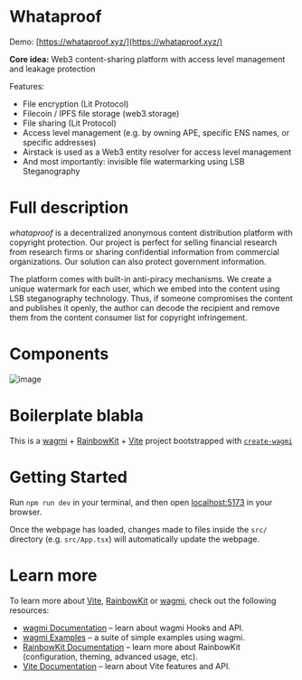 # Whataproof

Demo: [https://whataproof.xyz/](https://whataproof.xyz/)

**Core idea:** Web3 content-sharing platform with access level management and leakage protection

Features:
- File encryption (Lit Protocol)
- Filecoin / IPFS file storage (web3.storage)
- File sharing (Lit Protocol)
- Access level management (e.g. by owning APE, specific ENS names, or specific addresses)
- Airstack is used as a Web3 entity resolver for access level management
- And most importantly: invisible file watermarking using LSB Steganography

# Full description
*whataproof* is a decentralized anonymous content distribution platform with copyright protection. Our project is perfect for selling financial research from research firms or sharing confidential information from commercial organizations. Our solution can also protect government information.

The platform comes with built-in anti-piracy mechanisms. We create a unique watermark for each user, which we embed into the content using LSB steganography technology. Thus, if someone compromises the content and publishes it openly, the author can decode the recipient and remove them from the content consumer list for copyright infringement.

# Components
![image](https://github.com/lourenc/whataproof/assets/6189971/642b323e-6497-46b9-9a05-2b5814d56df3)

# Boilerplate blabla

This is a [wagmi](https://wagmi.sh) + [RainbowKit](https://rainbowkit.com) + [Vite](https://vitejs.dev/) project bootstrapped with [`create-wagmi`](https://github.com/wagmi-dev/wagmi/tree/main/packages/create-wagmi)

# Getting Started

Run `npm run dev` in your terminal, and then open [localhost:5173](http://localhost:5173) in your browser.

Once the webpage has loaded, changes made to files inside the `src/` directory (e.g. `src/App.tsx`) will automatically update the webpage.

# Learn more

To learn more about [Vite](https://vitejs.dev/), [RainbowKit](https://rainbowkit.com) or [wagmi](https://wagmi.sh), check out the following resources:

- [wagmi Documentation](https://wagmi.sh) – learn about wagmi Hooks and API.
- [wagmi Examples](https://wagmi.sh/examples/connect-wallet) – a suite of simple examples using wagmi.
- [RainbowKit Documentation](https://rainbowkit.com/docs/introduction) – learn more about RainbowKit (configuration, theming, advanced usage, etc).
- [Vite Documentation](https://vitejs.dev/) – learn about Vite features and API.
